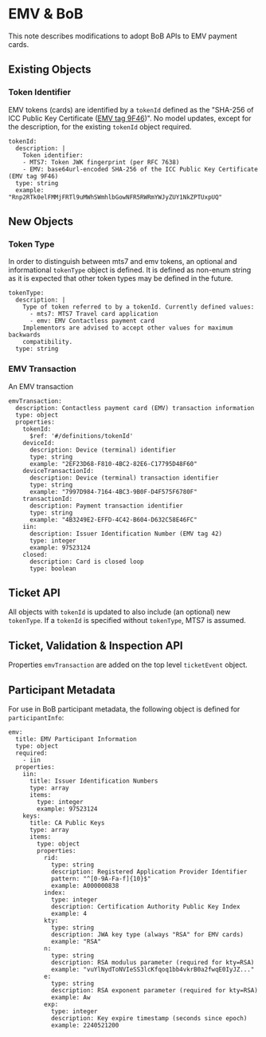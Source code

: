 # EMV & BoB

This note describes modifications to adopt BoB APIs to EMV payment cards.


## Existing Objects

### Token Identifier

EMV tokens (cards) are identified by a `tokenId` defined as the "SHA-256 of ICC Public Key Certificate ([EMV tag 9F46](https://emvlab.org/emvtags/show/t9F46/))". No model updates, except for the description, for the existing `tokenId` object required.

    tokenId:
      description: |
        Token identifier:
        - MTS7: Token JWK fingerprint (per RFC 7638)
        - EMV: base64url-encoded SHA-256 of the ICC Public Key Certificate (EMV tag 9F46)
      type: string
      example: "Rnp2RTk0elFMMjFRTl9uMWhSWmhlbGowNFR5RWRmYWJyZUY1NkZPTUxpUQ"


## New Objects

### Token Type

In order to distinguish between mts7 and emv tokens, an optional and informational `tokenType` object is defined. It is defined as non-enum string as it is expected that other token types may be defined in the future.

    tokenType:
      description: |
        Type of token referred to by a tokenId. Currently defined values:
          - mts7: MTS7 Travel card application
          - emv: EMV Contactless payment card
        Implementors are advised to accept other values for maximum backwards
        compatibility.
      type: string


### EMV Transaction

An EMV transaction

    emvTransaction:
      description: Contactless payment card (EMV) transaction information
      type: object
      properties:
        tokenId:
          $ref: '#/definitions/tokenId'
        deviceId:
          description: Device (terminal) identifier
          type: string
          example: "2EF23D68-F810-4BC2-82E6-C17795D48F60"
        deviceTransactionId:
          description: Device (terminal) transaction identifier
          type: string
          example: "7997D984-7164-4BC3-9B0F-D4F575F6780F"
        transactionId:
          description: Payment transaction identifier
          type: string
          example: "4B3249E2-EFFD-4C42-B604-D632C58E46FC"
        iin:
          description: Issuer Identification Number (EMV tag 42)
          type: integer
          example: 97523124
        closed:
          description: Card is closed loop
          type: boolean


## Ticket API

All objects with `tokenId` is updated to also include (an optional) new `tokenType`. If a `tokenId` is specified without `tokenType`, MTS7 is assumed.


## Ticket, Validation & Inspection API

Properties `emvTransaction` are added on the top level `ticketEvent` object.


## Participant Metadata

For use in BoB participant metadata, the following object is defined for `participantInfo`:

    emv:
      title: EMV Participant Information
      type: object
      required:
        - iin
      properties:
        iin:
          title: Issuer Identification Numbers
          type: array
          items:
            type: integer
            example: 97523124
        keys:
          title: CA Public Keys
          type: array
          items:
            type: object
            properties:
              rid:
                type: string
                description: Registered Application Provider Identifier
                pattern: "^[0-9A-Fa-f]{10}$"
                example: A000000838
              index:
                type: integer
                description: Certification Authority Public Key Index
                example: 4
              kty:
                type: string
                description: JWA key type (always "RSA" for EMV cards)
                example: "RSA"
              n:
                type: string
                description: RSA modulus parameter (required for kty=RSA)
                example: "vuYlNydToNVIeSS3lcKfqoq1bb4vkrB0a2fwqE0IyJZ..."
              e:
                type: string
                description: RSA exponent parameter (required for kty=RSA)
                example: Aw
              exp:
                type: integer
                description: Key expire timestamp (seconds since epoch)
                example: 2240521200
